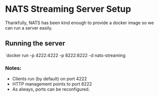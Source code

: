 # NATS Streaming Server Setup

Thankfully, NATS has been kind enough to provide a docker image so we can run a server easily. 

## Running the server
`docker run -p 4222:4222 -p 8222:8222 -d nats-streaming

### Notes:
- Clients run (by default) on port 4222
- HTTP management points to port 8222
- As always, ports can be reconfigured.
